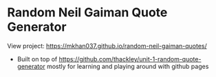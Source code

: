# Random Neil Gaiman Quote Generator
View project: https://mkhan037.github.io/random-neil-gaiman-quotes/

- Built on top of https://github.com/thackley/unit-1-random-quote-generator mostly for learning and playing around with github pages
